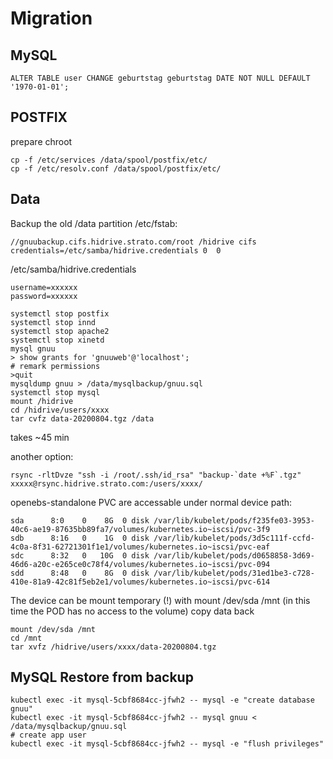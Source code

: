Migration
=========


MySQL
-----

```
ALTER TABLE user CHANGE geburtstag geburtstag DATE NOT NULL DEFAULT '1970-01-01';
```

POSTFIX
-------

prepare chroot

```
cp -f /etc/services /data/spool/postfix/etc/
cp -f /etc/resolv.conf /data/spool/postfix/etc/
```

Data
----

Backup the old /data partition
/etc/fstab:

```
//gnuubackup.cifs.hidrive.strato.com/root /hidrive cifs credentials=/etc/samba/hidrive.credentials 0  0
```

/etc/samba/hidrive.credentials
```
username=xxxxxx
password=xxxxxx
```

```
systemctl stop postfix
systemctl stop innd
systemctl stop apache2
systemctl stop xinetd
mysql gnuu
> show grants for 'gnuuweb'@'localhost';
# remark permissions
>quit
mysqldump gnuu > /data/mysqlbackup/gnuu.sql
systemctl stop mysql
mount /hidrive
cd /hidrive/users/xxxx
tar cvfz data-20200804.tgz /data
```

takes ~45 min

another option:

```
rsync -rltDvze "ssh -i /root/.ssh/id_rsa" "backup-`date +%F`.tgz" xxxxx@rsync.hidrive.strato.com:/users/xxxx/
```


openebs-standalone PVC are accessable under normal device path:

```
sda      8:0    0    8G  0 disk /var/lib/kubelet/pods/f235fe03-3953-40c6-ae19-87635bb89fa7/volumes/kubernetes.io~iscsi/pvc-3f9
sdb      8:16   0    1G  0 disk /var/lib/kubelet/pods/3d5c111f-ccfd-4c0a-8f31-62721301f1e1/volumes/kubernetes.io~iscsi/pvc-eaf
sdc      8:32   0   10G  0 disk /var/lib/kubelet/pods/d0658858-3d69-46d6-a20c-e265ce0c78f4/volumes/kubernetes.io~iscsi/pvc-094
sdd      8:48   0    8G  0 disk /var/lib/kubelet/pods/31ed1be3-c728-410e-81a9-42c81f5eb2e1/volumes/kubernetes.io~iscsi/pvc-614
```
The device can be mount temporary (!) with mount /dev/sda /mnt (in this time the POD has no access to the volume)
copy data back 

```
mount /dev/sda /mnt
cd /mnt
tar xvfz /hidrive/users/xxxx/data-20200804.tgz 
```

MySQL Restore from backup
-------------------------

```
kubectl exec -it mysql-5cbf8684cc-jfwh2 -- mysql -e "create database gnuu"
kubectl exec -it mysql-5cbf8684cc-jfwh2 -- mysql gnuu < /data/mysqlbackup/gnuu.sql
# create app user
kubectl exec -it mysql-5cbf8684cc-jfwh2 -- mysql -e "flush privileges"
```
